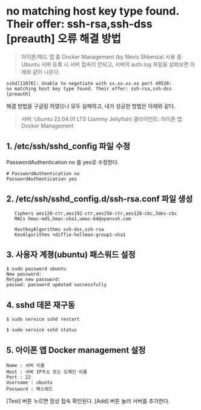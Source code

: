 # no matching host key type found. Their offer: ssh-rsa,ssh-dss [preauth] 오류 해결 방법

> 아이폰/패드 앱 중 Docker Management (by Nevis Shkenza) 사용 중
> Ubuntu 서버 등록 시 서버 접속이 안되고,
> 서버의 auth.log 파일을 살펴보면 아래와 같이 나온다.

```
sshd[11076]: Unable to negotiate with xx.xx.xx.xx port 49520: 
no matching host key type found. Their offer: ssh-rsa,ssh-dss [preauth]
```

해결 방법을 구글링 하였으나 모두 실패하고, 내가 성공한 방법은 아래와 같다.

> 서버: Ubuntu 22.04.01 LTS (Jammy Jellyfish)
> 클라이언트: 아이폰 앱 Docker Management

## 1. /etc/ssh/sshd_config 파일 수정

PasswordAuthentication no 를 yes로 수정한다.
```
# PasswordAuthentication no
PasswordAuthentication yes
```

## 2. /etc/ssh/sshd_config.d/ssh-rsa.conf 파일 생성

```
   Ciphers aes128-ctr,aes192-ctr,aes256-ctr,aes128-cbc,3des-cbc
   MACs hmac-md5,hmac-sha1,umac-64@openssh.com

   HostkeyAlgorithms ssh-dss,ssh-rsa
   KexAlgorithms +diffie-hellman-group1-sha1
```

## 3. 사용자 계졍(ubuntu) 패스워드 설정

```
$ sudo password ubuntu
New password:
Retype new password:
passwd: password updated successfully
```

## 4. sshd 데몬 재구동

```
$ sudo service sshd restart

$ sudo service sshd status
```

## 5. 아이폰 앱 Docker management 설정

```
Name : 서버 이름
Host : 서버 IP주소 또는 도메인 이름
Port : 22
Username : ubuntu
Password : 패스워드
```
[Test] 버튼 누르면 정상 접속 확인된다.
[Add] 버튼 눌러 서버를 추가한다.
